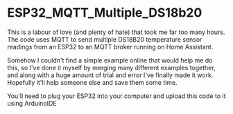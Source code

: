 # ESP32_MQTT_Multiple_DS18b20
This is a labour of love (and plenty of hate) that took me far too many hours.  The code 
uses MQTT to send multiple DS18B20 temperature sensor readings from an ESP32 to an MQTT broker running on Home Assistant.

Somehow I couldn't find a simple example online that would help me do this, so I've done it myself by merging many different examples together, and along with 
a huge amount of trial and error I've finally made it work. Hopefully it'll help someone else and save them some time. 

You'll need to plug your ESP32 into your computer and upload this code to it using ArduinoIDE
